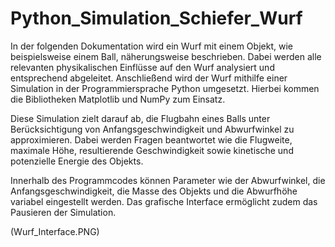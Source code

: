 # Python_Simulation_Schiefer_Wurf
 
In der folgenden Dokumentation wird ein Wurf mit einem Objekt, wie beispielsweise einem Ball, näherungsweise beschrieben. Dabei werden alle relevanten physikalischen Einflüsse auf den Wurf analysiert und entsprechend abgeleitet. Anschließend wird der Wurf mithilfe einer Simulation in der Programmiersprache Python umgesetzt. Hierbei kommen die Bibliotheken Matplotlib und NumPy zum Einsatz.

Diese Simulation zielt darauf ab, die Flugbahn eines Balls unter Berücksichtigung von Anfangsgeschwindigkeit und Abwurfwinkel zu approximieren. Dabei werden Fragen beantwortet wie die Flugweite, maximale Höhe, resultierende Geschwindigkeit sowie kinetische und potenzielle Energie des Objekts.

Innerhalb des Programmcodes können Parameter wie der Abwurfwinkel, die Anfangsgeschwindigkeit, die Masse des Objekts und die Abwurfhöhe variabel eingestellt werden. Das grafische Interface ermöglicht zudem das Pausieren der Simulation.

(Wurf_Interface.PNG)
